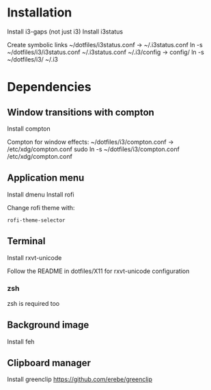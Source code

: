 # Installation

Install i3-gaps (not just i3)
Install i3status

Create symbolic links
~/dotfiles/i3status.conf -> ~/.i3status.conf
    ln -s ~/dotfiles/i3/i3status.conf ~/.i3status.conf
~/.i3/config -> config/ 
    ln -s ~/dotfiles/i3/ ~/.i3

# Dependencies

## Window transitions with compton

Install compton

Compton for window effects:
~/dotfiles/i3/compton.conf -> /etc/xdg/compton.conf
    sudo ln -s ~/dotfiles/i3/compton.conf /etc/xdg/compton.conf

## Application menu
Install dmenu
Install rofi

Change rofi theme with:
```
rofi-theme-selector
```

## Terminal
Install rxvt-unicode 

Follow the README in dotfiles/X11 for rxvt-unicode configuration

### zsh
zsh is required too

## Background image
Install feh

## Clipboard manager
Install greenclip
    https://github.com/erebe/greenclip
